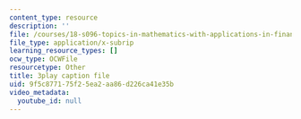 ```yaml
---
content_type: resource
description: ''
file: /courses/18-s096-topics-in-mathematics-with-applications-in-finance-fall-2013/9f5c877175f25ea2aa86d226ca41e35b_92WaNz9mPeY.vtt
file_type: application/x-subrip
learning_resource_types: []
ocw_type: OCWFile
resourcetype: Other
title: 3play caption file
uid: 9f5c8771-75f2-5ea2-aa86-d226ca41e35b
video_metadata:
  youtube_id: null
---
```


